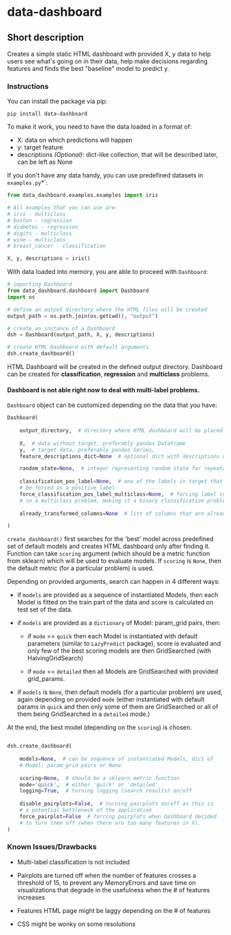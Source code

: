 # data-dashboard

## Short description
Creates a simple static HTML dashboard with provided X, y data to help 
users see what's going on in their data, help make decisions regarding 
features and finds the best "baseline" model to predict y.

### Instructions

You can install the package via pip:

``pip install data-dashboard``

To make it work, you need to have the data loaded in a format of:
- X: data on which predictions will happen
- y: target feature
- descriptions *(Optional)*: dict-like collection, that will be described
later, can be left as None

If you don't have any data handy, you can use predefined datasets in
`examples.py`*`:

```python
from data_dashboard.examples.examples import iris

# All examples that you can use are:
# iris - multiclass
# boston - regression
# diabetes - regression
# digits - multiclass
# wine - multiclass
# breast_cancer - classification

X, y, descriptions = iris()
```

With data loaded into memory, you are able to proceed with `Dashboard`:

```python
# importing Dashboard
from data_dashboard.dashboard import Dashboard
import os

# define an output directory where the HTML files will be created
output_path = os.path.join(os.getcwd(), "output")

# create an instance of a Dashboard
dsh = Dashboard(output_path, X, y, descriptions)

# create HTML Dashboard with default arguments
dsh.create_dashboard()
```

HTML Dashboard will be created in the defined output directory. Dashboard
can be created for **classification**, **regression** and **multiclass** 
problems.

#### Dashboard is not able right now to deal with multi-label problems.

`Dashboard` object can be customized depending on the data that you have:

```python
Dashboard(
    
    output_directory,  # directory where HTML dashboard will be placed
    
    X,  # data without target, preferably pandas DataFrame
    y,  # target data, preferably pandas Series,
    feature_descriptions_dict=None  # optional dict with descriptions of features

    random_state=None,  # integer representing random state for repeatable results
                 
    classification_pos_label=None,  # one of the labels in target that will
    # be forced as a positive label
    force_classification_pos_label_multiclass=None,  # forcing label in target
    # in a multiclass problem, making it a binary classification problem
    
    already_transformed_columns=None  # list of columns that are already transformed

)
```

`create_dashboard()` first searches for the 'best' model across predefined
set of default models and creates HTML dashboard only after finding it.
Function can take `scoring` argument (which should be a metric function
from sklearn) which will be used to evaluate models. If `scoring` is `None`, 
then the default metric (for a particular problem) is used.

Depending on provided arguments, search can happen in 4 different ways:
- if `models` are provided as a sequence of instantiated Models, then
  each Model is fitted on the train part of the data and score is 
  calculated on test set of the data.
- if `models` are provided as a `dictionary` of Model: param_grid pairs, then:
    - if `mode` == `quick` then each Model is instantiated with default 
    parameters (similar to `LazyPredict` package), score is evaluated and 
      only few of the best scoring models are then GridSearched (with 
      HalvingGridSearch)
      
    - if `mode` == `detailed` then all Models are GridSearched with provided
    grid_params.
      
- if `models` is `None`, then default models (for a particular problem) are used,
again depending on provided `mode` (either instantiated with default params in 
  `quick` and then only some of them are GridSearched or all of them being 
  GridSearched in a `detailed` mode.)
  
At the end, the best model (depending on the `scoring`) is chosen.


```python

dsh.create_dashboard(
    
    models=None,  # can be sequence of instantiated Models, dict of 
    # Model: param_grid pairs or None
    
    scoring=None,  # should be a sklearn metric function
    mode='quick',  # either 'quick' or 'detailed'
    logging=True,  # turning logging (search results) on/off
    
    disable_pairplots=False,  # turning pairplots on/off as this is 
    # a potential bottleneck of the application
    force_pairplot=False  # forcing pairplots when Dashboard decided
    # to turn them off (when there are too many features in X).
)
```

### Known Issues/Drawbacks

- Multi-label classification is not included
- Pairplots are turned off when the number of features crosses a threshold 
of 15, to prevent any MemoryErrors and save time on visualizations that 
  degrade in the usefulness when the # of features increases
  
- Features HTML page might be laggy depending on the # of features
- CSS might be wonky on some resolutions
